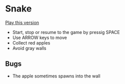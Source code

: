 # Snake

[Play this version](https://gregoricsd.web.elte.hu/snake/index.html)

- Start, stop or resume to the game by pressig SPACE
- Use ARROW keys to move
- Collect red apples
- Avoid gray walls

## Bugs

- The apple sometimes spawns into the wall
